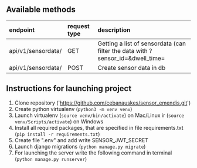 ## Available methods
| endpoint | request type | description |
| :--- | :--- | :--- | 
| api/v1/sensordata/ | GET| Getting a list of sensordata (can filter the data with ?sensor_id=&dwell_time=|
| api/v1/sensordata/ | POST | Create sensor data in db|

## Instructions for launching project
1. Clone repository ('https://github.com/cebanauskes/sensor_emendis.git')
2. Create python virtualenv (`python3 -m venv venv`)
3. Launch virtualenv (`source venv/bin/activate`) on Mac/Linux ir (`source venv/Scripts/activate`) on Windows
4. Install all required packages, that are specified in file requirements.txt (`pip install -r requirements.txt`)
5. Create file ".env" and add write SENSOR_JWT_SECRET
6. Launch django migrations (`python manage.py migrate`)
6. For launching the server write the following command in terminal (`python manage.py runserver`)
